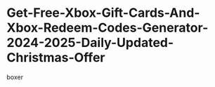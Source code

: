 # Get-Free-Xbox-Gift-Cards-And-Xbox-Redeem-Codes-Generator-2024-2025-Daily-Updated-Christmas-Offer
boxer
